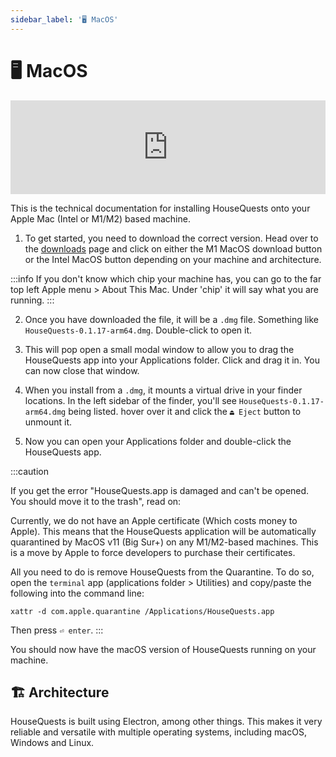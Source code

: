 ```yaml
---
sidebar_label: '🖥 MacOS'
---
```


# 🖥 MacOS

<iframe width="100%" class="h-96" src="https://www.youtube.com/embed/4nata5Fgs4g" title="YouTube video player" frameborder="0" allow="accelerometer; autoplay; clipboard-write; encrypted-media; gyroscope; picture-in-picture" allowfullscreen></iframe>



This is the technical documentation for installing HouseQuests onto your Apple Mac (Intel or M1/M2) based machine.

1. To get started, you need to download the correct version. Head over to the [downloads](/downloads) page and click on either the M1 MacOS download button or the Intel MacOS button depending on your machine and architecture.

:::info
If you don't know which chip your machine has, you can go to the far top left Apple menu > About This Mac. Under 'chip' it will say what you are running.
:::

2. Once you have downloaded the file, it will be a `.dmg` file. Something like `HouseQuests-0.1.17-arm64.dmg`. Double-click to open it.

3. This will pop open a small modal window to allow you to drag the HouseQuests app into your Applications folder. Click and drag it in. You can now close that window.

4. When you install from a `.dmg`, it mounts a virtual drive in your finder locations. In the left sidebar of the finder, you'll see `HouseQuests-0.1.17-arm64.dmg` being listed. hover over it and click the `⏏ Eject` button to unmount it.

5. Now you can open your Applications folder and double-click the HouseQuests app.


:::caution

If you get the error "HouseQuests.app is damaged and can't be opened. You should move it to the trash", read on:

Currently, we do not have an Apple certificate (Which costs money to Apple). This means that the HouseQuests application will be automatically quarantined by MacOS v11 (Big Sur+) on any M1/M2-based machines. This is a move by Apple to force developers to purchase their certificates.

All you need to do is remove HouseQuests from the Quarantine. To do so, open the `terminal` app (applications folder > Utilities) and copy/paste the following into the command line:

```
xattr -d com.apple.quarantine /Applications/HouseQuests.app
```

Then press `⏎ enter`.
:::


You should now have the macOS version of HouseQuests running on your machine.

## 🏗 Architecture

HouseQuests is built using Electron, among other things. This makes it very reliable and versatile with multiple operating systems, including macOS, Windows and Linux. 